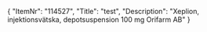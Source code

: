 {
  "ItemNr": "114527",
  "Title": "test",
  "Description": "Xeplion, injektionsvätska, depotsuspension 100 mg Orifarm AB"
}